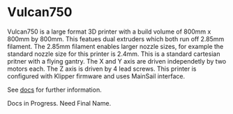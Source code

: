 # Vulcan750

Vulcan750 is a large format 3D printer with a build volume of 800mm x 800mm by 800mm. This featues dual extruders which both run off 2.85mm filament. The 2.85mm filament enables larger nozzle sizes, for example the standard nozzle size for this printer is 2.4mm. This is a standard cartesian pritner with a flying gantry. The X and Y axis are driven independetly by two motors each. The Z axis is driven by 4 lead screws. This printer is configured with Klipper firmware and uses MainSail interface.

See [docs](https://rothmanhunterd.github.io/Vulcan750/) for further information.

Docs in Progress.
Need Final Name.
